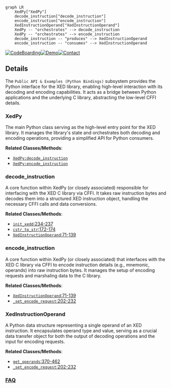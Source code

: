 ```mermaid
graph LR
    XedPy["XedPy"]
    decode_instruction["decode_instruction"]
    encode_instruction["encode_instruction"]
    XedInstructionOperand["XedInstructionOperand"]
    XedPy -- "orchestrates" --> decode_instruction
    XedPy -- "orchestrates" --> encode_instruction
    decode_instruction -- "produces" --> XedInstructionOperand
    encode_instruction -- "consumes" --> XedInstructionOperand
```

[![CodeBoarding](https://img.shields.io/badge/Generated%20by-CodeBoarding-9cf?style=flat-square)](https://github.com/CodeBoarding/GeneratedOnBoardings)[![Demo](https://img.shields.io/badge/Try%20our-Demo-blue?style=flat-square)](https://www.codeboarding.org/demo)[![Contact](https://img.shields.io/badge/Contact%20us%20-%20contact@codeboarding.org-lightgrey?style=flat-square)](mailto:contact@codeboarding.org)

## Details

The `Public API & Examples (Python Bindings)` subsystem provides the Python interface for the XED library, enabling high-level interaction with its decoding and encoding capabilities. It acts as a bridge between Python applications and the underlying C library, abstracting the low-level CFFI details.

### XedPy
The main Python class serving as the high-level entry point for the XED library. It manages the library's state and orchestrates both decoding and encoding operations, providing a simplified API for Python consumers.


**Related Classes/Methods**:

- <a href="https://github.com/intelxed/xed/blob/main/pyext/examples/xedpy_ex_cffi.py" target="_blank" rel="noopener noreferrer">`XedPy:decode_instruction`</a>
- <a href="https://github.com/intelxed/xed/blob/main/pyext/examples/xedpy_ex_cffi.py" target="_blank" rel="noopener noreferrer">`XedPy:encode_instruction`</a>


### decode_instruction
A core function within XedPy (or closely associated) responsible for interfacing with the XED C library via CFFI. It takes raw instruction bytes and decodes them into a structured XED instruction object, handling the necessary CFFI calls and data conversions.


**Related Classes/Methods**:

- <a href="https://github.com/intelxed/xed/blob/main/pyext/examples/xedpy_ex_cffi.py#L234-L237" target="_blank" rel="noopener noreferrer">`init_xedd`:234-237</a>
- <a href="https://github.com/intelxed/xed/blob/main/pyext/examples/xedpy_ex_cffi.py#L172-L174" target="_blank" rel="noopener noreferrer">`cstr_to_str`:172-174</a>
- <a href="https://github.com/intelxed/xed/blob/main/pyext/examples/xedpy_ex_cffi.py#L71-L139" target="_blank" rel="noopener noreferrer">`XedInstructionOperand`:71-139</a>


### encode_instruction
A core function within XedPy (or closely associated) that interfaces with the XED C library via CFFI to encode instruction details (e.g., mnemonic, operands) into raw instruction bytes. It manages the setup of encoding requests and marshaling data to the C library.


**Related Classes/Methods**:

- <a href="https://github.com/intelxed/xed/blob/main/pyext/examples/xedpy_ex_cffi.py#L71-L139" target="_blank" rel="noopener noreferrer">`XedInstructionOperand`:71-139</a>
- <a href="https://github.com/intelxed/xed/blob/main/pyext/examples/xedpy_ex_cffi.py#L202-L232" target="_blank" rel="noopener noreferrer">`_set_encode_request`:202-232</a>


### XedInstructionOperand
A Python data structure representing a single operand of an XED instruction. It encapsulates operand type and value, serving as a crucial data transfer object for both the output of decoding operations and the input for encoding requests.


**Related Classes/Methods**:

- <a href="https://github.com/intelxed/xed/blob/main/pyext/examples/xedpy_ex_cffi.py#L370-L462" target="_blank" rel="noopener noreferrer">`get_operands`:370-462</a>
- <a href="https://github.com/intelxed/xed/blob/main/pyext/examples/xedpy_ex_cffi.py#L202-L232" target="_blank" rel="noopener noreferrer">`_set_encode_request`:202-232</a>




### [FAQ](https://github.com/CodeBoarding/GeneratedOnBoardings/tree/main?tab=readme-ov-file#faq)